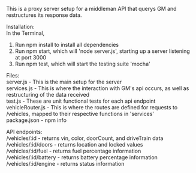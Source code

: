 This is a proxy server setup for a middleman API that querys GM and restructures its response data.  
  
Installation:  
In the Terminal,  
1) Run npm install to install all dependencies  
2) Run npm start, which will 'node server.js', starting up a server listening at port 3000  
3) Run npm test, which will start the testing suite 'mocha'  

Files:  
server.js - This is the main setup for the server  
services.js - This is where the interaction with GM's api occurs, as well as restructuring of the data received  
test.js - These are unit functional tests for each api endpoint  
vehicleRouter.js - This is where the routes are defined for requests to /vehicles, mapped to their respective functions in 'services'  
package.json - npm info  
  
API endpoints:  
/vehicles/:id - returns vin, color, doorCount, and driveTrain data  
/vehicles/:id/doors - returns location and locked values  
/vehicles/:id/fuel - returns fuel percentage information  
/vehicles/:id/battery - returns battery percentage information  
/vehicles/:id/engine - returns status information  
  
